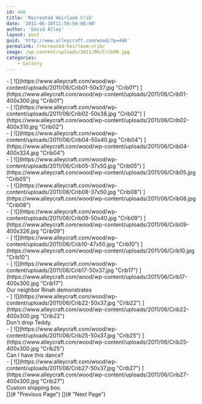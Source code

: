 ```yaml
---
id: 446
title: 'Recreated Heirloom Crib'
date: '2011-06-10T11:59:56-06:00'
author: 'David Alley'
layout: post
guid: 'http://www.alleycraft.com/wood/?p=446'
permalink: /recreated-heirloom-crib/
image: /wp-content/uploads/2011/06/Crib09.jpg
categories:
    - Gallery
---
```


<div class="gallery_clear"></div><div class="photospace" id="gallery_446_5"> <div class="thumbs_wrap2"><div class="thumbs_wrap"><div class="thumnail_col " id="thumbs_446_5">- [ ![](https://www.alleycraft.com/wood/wp-content/uploads/2011/06/Crib01-50x37.jpg "Crib01") ](https://www.alleycraft.com/wood/wp-content/uploads/2011/06/Crib01-400x300.jpg "Crib01")<div class="caption"> </div>
- [ ![](https://www.alleycraft.com/wood/wp-content/uploads/2011/06/Crib02-50x38.jpg "Crib02") ](https://www.alleycraft.com/wood/wp-content/uploads/2011/06/Crib02-400x310.jpg "Crib02")<div class="caption"> </div>
- [ ![](https://www.alleycraft.com/wood/wp-content/uploads/2011/06/Crib04-50x40.jpg "Crib04") ](https://www.alleycraft.com/wood/wp-content/uploads/2011/06/Crib04-400x324.jpg "Crib04")<div class="caption"> </div>
- [ ![](https://www.alleycraft.com/wood/wp-content/uploads/2011/06/Crib05-37x50.jpg "Crib05") ](https://www.alleycraft.com/wood/wp-content/uploads/2011/06/Crib05.jpg "Crib05")<div class="caption"> </div>
- [ ![](https://www.alleycraft.com/wood/wp-content/uploads/2011/06/Crib08-37x50.jpg "Crib08") ](https://www.alleycraft.com/wood/wp-content/uploads/2011/06/Crib08.jpg "Crib08")<div class="caption"> </div>
- [ ![](https://www.alleycraft.com/wood/wp-content/uploads/2011/06/Crib09-50x40.jpg "Crib09") ](https://www.alleycraft.com/wood/wp-content/uploads/2011/06/Crib09-400x326.jpg "Crib09")<div class="caption"> </div>
- [ ![](https://www.alleycraft.com/wood/wp-content/uploads/2011/06/Crib10-47x50.jpg "Crib10") ](https://www.alleycraft.com/wood/wp-content/uploads/2011/06/Crib10.jpg "Crib10")<div class="caption"> </div>
- [ ![](https://www.alleycraft.com/wood/wp-content/uploads/2011/06/Crib17-50x37.jpg "Crib17") ](https://www.alleycraft.com/wood/wp-content/uploads/2011/06/Crib17-400x300.jpg "Crib17")<div class="caption"><div class="image-caption">Our neighbor Rinah demonstrates</div> </div>
- [ ![](https://www.alleycraft.com/wood/wp-content/uploads/2011/06/Crib22-50x37.jpg "Crib22") ](https://www.alleycraft.com/wood/wp-content/uploads/2011/06/Crib22-400x300.jpg "Crib22")<div class="caption"><div class="image-caption">Don't drop Teddy.</div> </div>
- [ ![](https://www.alleycraft.com/wood/wp-content/uploads/2011/06/Crib25-50x37.jpg "Crib25") ](https://www.alleycraft.com/wood/wp-content/uploads/2011/06/Crib25-400x300.jpg "Crib25")<div class="caption"><div class="image-caption">Can I have this dance?</div> </div>
- [ ![](https://www.alleycraft.com/wood/wp-content/uploads/2011/06/Crib27-50x37.jpg "Crib27") ](https://www.alleycraft.com/wood/wp-content/uploads/2011/06/Crib27-400x300.jpg "Crib27")<div class="caption"><div class="image-caption">Custom shipping box.</div> </div>

<div class="photospace_clear"></div> [](# "Previous Page") [](# "Next Page") </div> </div> </div> <div class="gal_content"><div class="controls" id="controls_446_5"></div><div class="slideshow-container"><div class="loader" id="loading_446_5"></div><div class="slideshow" id="slideshow_446_5"></div><div class="caption-container" id="caption_446_5"></div> </div> </div> </div><div class="gallery_clear"></div> <script type="text/javascript">

			jQuery(document).ready(function($) {

				// We only want these styles applied when javascript is enabled
				$('.gal_content').css('display', 'block');
				$('.thumnail_col').css('width', '190px');

				// Initialize Advanced Galleriffic Gallery
				var gallery = $('#thumbs_446_5').galleriffic({
					delay:                     3500,
					numThumbs:                 18,
					preloadAhead:              18,
					enableTopPager:            0,
					enableBottomPager:         false,
					imageContainerSel:         '#slideshow_446_5',
					controlsContainerSel:      '#controls_446_5',
					captionContainerSel:       '#caption_446_5',
					loadingContainerSel:       '#loading_446_5',
					renderSSControls:          true,
					renderNavControls:         true,
					playLinkText:              '',
					pauseLinkText:             '',
					prevLinkText:              '',
					nextLinkText:              '',
					nextPageLinkText:          '&rsaquo;',
					prevPageLinkText:          '&lsaquo;',
					enableHistory:              0,
					autoStart:                 	1,
					enableKeyboardNavigation:	true,
					syncTransitions:           	1,
					defaultTransitionDuration: 	300,

					onTransitionOut:           function(slide, caption, isSync, callback) {
						slide.fadeTo(this.getDefaultTransitionDuration(isSync), 0.0, callback);
						caption.fadeTo(this.getDefaultTransitionDuration(isSync), 0.0);
					},
					onTransitionIn:            function(slide, caption, isSync) {
						var duration = this.getDefaultTransitionDuration(isSync);
						slide.fadeTo(duration, 1.0);

						// Position the caption at the bottom of the image and set its opacity
						var slideImage = slide.find('img');
						caption.width(slideImage.width())
							.css({
								//'bottom' : Math.floor((slide.height() - slideImage.outerHeight()) / 2 - 40),
								'top' : slideImage.outerHeight(),
								'left' : Math.floor((slide.width() - slideImage.width()) / 2) + slideImage.outerWidth() - slideImage.width()
							})
							.fadeTo(duration, 1.0);

					},
					onPageTransitionOut:       function(callback) {
						this.hide();
						setTimeout(callback, 100); // wait a bit
					},
					onPageTransitionIn:        function() {
						var prevPageLink = this.find('a.prev').css('display', 'none');
						var nextPageLink = this.find('a.next').css('display', 'none');

						// Show appropriate next / prev page links
						if (this.displayedPage > 0)
							prevPageLink.css('display', 'block');

						var lastPage = this.getNumPages() - 1;
						if (this.displayedPage < lastPage)
							nextPageLink.css('display', 'block');

						this.fadeTo('fast', 1.0);
					}

				});



				/**************** Event handlers for custom next / prev page links **********************/

				gallery.find('a.prev').click(function(e) {
					gallery.previousPage();
					e.preventDefault();
				});

				gallery.find('a.next').click(function(e) {
					gallery.nextPage();
					e.preventDefault();
				});

			});
		</script>
